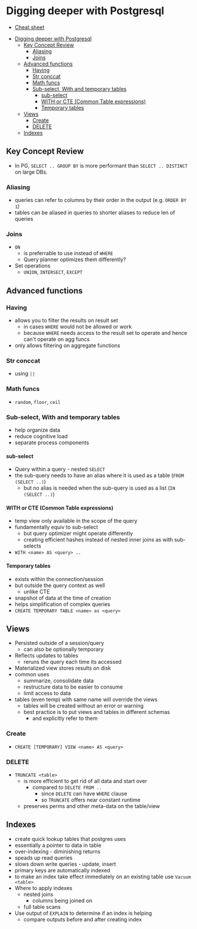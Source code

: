 # Digging deeper with Postgresql

* [Cheat sheet](./resources/PostgreSQL_Org_processes_and_eval_performance/digging_deeper_organize_and_performance_cheat_sheet.txt)

- [Digging deeper with Postgresql](#digging-deeper-with-postgresql)
	- [Key Concept Review](#key-concept-review)
		- [Aliasing](#aliasing)
		- [Joins](#joins)
	- [Advanced functions](#advanced-functions)
		- [Having](#having)
		- [Str conccat](#str-conccat)
		- [Math funcs](#math-funcs)
		- [Sub-select, With and temporary tables](#sub-select-with-and-temporary-tables)
			- [sub-select](#sub-select)
			- [WITH or CTE (Common Table expressions)](#with-or-cte-common-table-expressions)
			- [Temporary tables](#temporary-tables)
	- [Views](#views)
		- [Create](#create)
		- [DELETE](#delete)
	- [Indexes](#indexes)

## Key Concept Review
* In PG, `SELECT .. GROUP BY` is more performant than `SELECT .. DISTINCT` on large DBs.

### Aliasing
* queries can refer to columns by their order in the output (e.g. `ORDER BY 1`)
* tables can be aliased in queries to shorter aliases to reduce len of queries

### Joins
* `ON`
	* is preferrable to use instead of `WHERE`
	* Query planner optimizes them differently?
* Set operations
	* `UNION`, `INTERSECT`, `EXCEPT`

## Advanced functions
### Having
* allows you to filter the results on result set
	* in cases `WHERE` would not be allowed or work
	* because `WHERE` needs access to the result set to operate and hence can't operate on agg funcs
* only allows filtering on aggregate functions

### Str conccat
* using `||`

### Math funcs
* `random`, `floor`, `ceil`

### Sub-select, With and temporary tables
* help organize data
* reduce cognitive load
* separate process components

#### sub-select
* Query within a query - nested `SELECT`
* the sub-query needs to have an alias where it is used as a table (`FROM (SELECT ..)`)
	* but no alias is needed when the sub-query is used as a list (`IN (SELECT ..)`)

#### WITH or CTE (Common Table expressions)
* temp view only available in the scope of the query
* fundamentally equiv to sub-select
	* but query optimizer might operate differently
	* creating efficient hashes instead of nested inner joins as with sub-selects
* `WITH <name> AS <query> ..`

#### Temporary tables
* exists within the connection/session
* but outside the query context as well
	* unlike CTE
* snapshot of data at the time of creation
* helps simplification of complex queries
* `CREATE TEMPORARY TABLE <name> as <query>`


## Views
* Persisted outside of a session/query
	* can also be optionally temporary
* Reflects updates to tables
	* reruns the query each time its accessed
* Materialized view stores results on disk
* common uses
	* summarize, consolidate data
	* restructure data to be easier to consume
	* limit access to data
* tables (even temp) with same name will override the views
	* tables will be created without an error or warning
	* best practice is to put views and tables in different schemas
		* and explicitly refer to them

### Create
* `CREATE [TEMPORARY] VIEW <name> AS <query>`

### DELETE
* `TRUNCATE <table>`
	* is more efficient to get rid of all data and start over
		* compared to `DELETE FROM ..`
			* since `DELETE` can have `WHERE` clause
			* so `TRUNCATE` offers near constant runtime
	* preserves perms and other meta-data on the table/view


## Indexes
* create quick lookup tables that postgres uses
* essentially a pointer to data in table
* over-indexing - diminishing returns
* speads up read queries
* slows down write queries - update, insert
* primary keys are automatically indexed
* to make an index take effect immediately on an existing table use `Vacuum <table>`
* Where to apply indexes
	* nested joins
		* columns being joined on
	* full table scans
* Use output of `EXPLAIN` to determine if an index is helping
	* compare outputs before and after creating index

